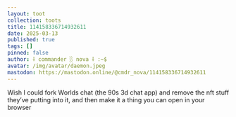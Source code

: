 ```yaml
---
layout: toot
collection: toots
title: 114158336714932611
date: 2025-03-13
published: true
tags: []
pinned: false
author: ⸸ commander ░ nova ⸸ :~$
avatar: /img/avatar/daemon.jpeg
mastodon: https://mastodon.online/@cmdr_nova/114158336714932611
---
```


Wish I could fork Worlds chat (the 90s 3d chat app) and remove the nft stuff they’ve putting into it, and then make it a thing you can open in your browser
